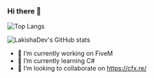 ### Hi there 👋

![Top Langs](https://github-readme-stats.vercel.app/api/top-langs/?username=LakishaDev&layout=compact&theme=tokyonight)

![LakishaDev's GitHub stats](https://github-readme-stats.vercel.app/api?username=LakishaDev&theme=tokyonight)

- 🔭 I’m currently working on FiveM
- 🌱 I’m currently learning C#
- 👯 I’m looking to collaborate on https://cfx.re/
